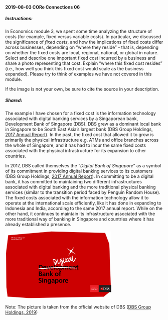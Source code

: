 #### 2019-08-03 CORe Connections 06

##### Instructions:

In Economics module 3, we spent some time analyzing the structure of costs (for example, fixed versus variable costs). In particular, we discussed the significance of _fixed costs_, and how the implications of fixed costs differ across businesses, depending on “where they reside” - that is, depending on whether the fixed costs are local, regional, national, or global in nature. Select and describe one important fixed cost incurred by a business and share a photo representing that cost. Explain “where this fixed cost resides” (i.e., how well you think this fixed cost would scale as the business expanded). Please try to think of examples we have not covered in this module.

If the image is not your own, be sure to cite the source in your description.

##### Shared:

The example I have chosen for a fixed cost is the information technology associated with digital banking services by a Singaporean bank, Development Bank of Singapore (DBS). DBS grew as a dominant local bank in Singapore to be South East Asia’s largest bank (DBS Group Holdings, [2017 Annual Report](https://www.dbs.com/annualreports/2017/pdfs/DBS-AR17-full.pdf)). In the past, the fixed cost that allowed it to grow is primarily the physical infrastructure e.g. ATMs and office branches across the whole of Singapore, and it has had to incur the same fixed costs associated with the physical infrastructure for its expansion to other countries.

In 2017, DBS called themselves the “_Digital Bank of Singapore_” as a symbol of its commitment in providing digital banking services to its customers (DBS Group Holdings, [2017 Annual Report](https://www.dbs.com/annualreports/2017/pdfs/DBS-AR17-full.pdf)). In committing to be a digital bank, it has committed to maintaining two different infrastructures associated with digital banking and the more traditional physical banking services (similar to the transition period faced by Penguin Random House). The fixed costs associated with the information technology allow it to operate at the international scale efficiently, like it has done in expanding to Indonesia and India, according to the same 2017 annual report. While on the other hand, it continues to maintain its infrastructure associated with the more traditional way of banking in Singapore and countries where it has already established a presence.



<img src="digital_bank_of_singapore.jpg" alt="Digital Bank of Singapore" style="zoom: 33%;" /> 

Note: The picture is taken from the official website of DBS ([DBS Group Holdings, 2019](www.dbs.com))